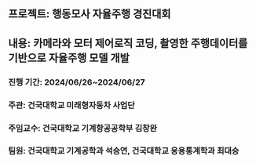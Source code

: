 ## 프로젝트: 행동모사 자율주행 경진대회

## 내용: 카메라와 모터 제어로직 코딩, 촬영한 주행데이터를 기반으로 자율주행 모델 개발

### 진행 기간: 2024/06/26~2024/06/27

### 주관: 건국대학교 미래형자동차 사업단

### 주임교수: 건국대학교 기계항공공학부 김창완

### 팀원: 건국대학교 기계공학과 석승연, 건국대학교 응용통계학과 최대승

